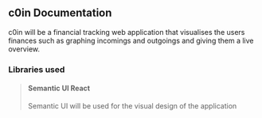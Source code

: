 ## **c0in** Documentation

c0in will be a financial tracking web application that visualises the 
users finances such as graphing incomings and outgoings and giving them
a live overview.

### Libraries used
> #### Semantic UI React
> Semantic UI will be used for the visual design of the application